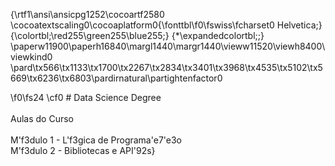 {\rtf1\ansi\ansicpg1252\cocoartf2580
\cocoatextscaling0\cocoaplatform0{\fonttbl\f0\fswiss\fcharset0 Helvetica;}
{\colortbl;\red255\green255\blue255;}
{\*\expandedcolortbl;;}
\paperw11900\paperh16840\margl1440\margr1440\vieww11520\viewh8400\viewkind0
\pard\tx566\tx1133\tx1700\tx2267\tx2834\tx3401\tx3968\tx4535\tx5102\tx5669\tx6236\tx6803\pardirnatural\partightenfactor0

\f0\fs24 \cf0 # Data Science Degree\
\
Aulas do Curso\
\
M\'f3dulo 1 - L\'f3gica de Programa\'e7\'e3o\
M\'f3dulo 2 - Bibliotecas e API\'92s}